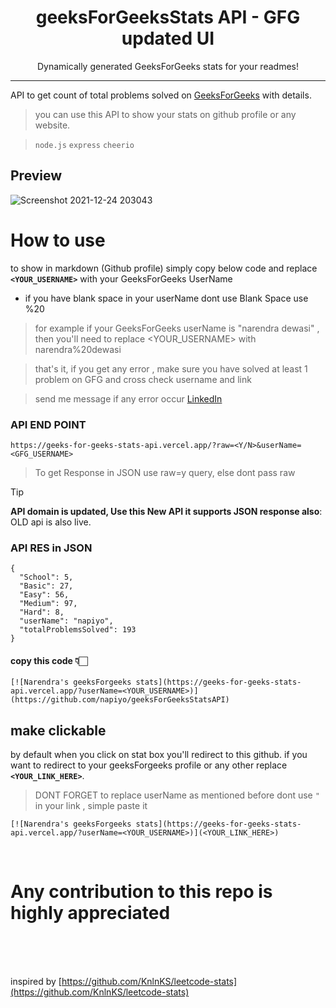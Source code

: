 <p align="center">
 <h1 align="center">geeksForGeeksStats API - GFG updated UI</h1>
 <p align="center">Dynamically generated GeeksForGeeks stats for your readmes!</p>
</p>

*****

API to get count of total problems solved on [GeeksForGeeks](https://practice.geeksforgeeks.org/) with details.
> you can use this API to show your stats on github profile or any website.

> `node.js`  `express`  `cheerio`
## Preview
![Screenshot 2021-12-24 203043](https://user-images.githubusercontent.com/88178000/147360853-1c573480-399f-4e68-9112-b07e13852100.jpg)
# How to use
 to show in markdown (Github profile) simply copy below code and replace **`<YOUR_USERNAME>`** with your GeeksForGeeks UserName
 - if you have blank space in your userName dont use Blank Space use %20
 > for example if your GeeksForGeeks userName is "narendra dewasi" , then  you'll need to replace <YOUR_USERNAME> with narendra%20dewasi


 > that's it, if you get any error , make sure you have solved at least 1 problem on GFG and cross check username and link 


 > send me message if any error occur [LinkedIn](https://www.linkedin.com/in/narendra-dewasi/)

 ### API END POINT
 ```
 https://geeks-for-geeks-stats-api.vercel.app/?raw=<Y/N>&userName=<GFG_USERNAME>
 ```
> To get Response in JSON use raw=y query, else dont pass raw


> [!TIP]
> **API domain is updated, Use this New API it supports JSON response also**: OLD api is also live.


### API RES in JSON
```
{
  "School": 5,
  "Basic": 27,
  "Easy": 56,
  "Medium": 97,
  "Hard": 8,
  "userName": "napiyo",
  "totalProblemsSolved": 193
}
```

#### copy this code 👇🏻
```
[![Narendra's geeksForgeeks stats](https://geeks-for-geeks-stats-api.vercel.app/?userName=<YOUR_USERNAME>)](https://github.com/napiyo/geeksForGeeksStatsAPI)
```

## make clickable
by default when you click on stat box you'll redirect to this github. if you want to redirect to your geeksForgeeks profile or any other replace **`<YOUR_LINK_HERE>`**.
> DONT FORGET to replace userName as mentioned before
> dont use `"` in your link , simple paste it
```
[![Narendra's geeksForgeeks stats](https://geeks-for-geeks-stats-api.vercel.app/?userName=<YOUR_USERNAME>)](<YOUR_LINK_HERE>)
 ```
 
 
 <br>
 
 # Any contribution to this repo is highly appreciated
 
 <br>
 <br>
 <br>
 
 inspired by [https://github.com/KnlnKS/leetcode-stats](https://github.com/KnlnKS/leetcode-stats)
